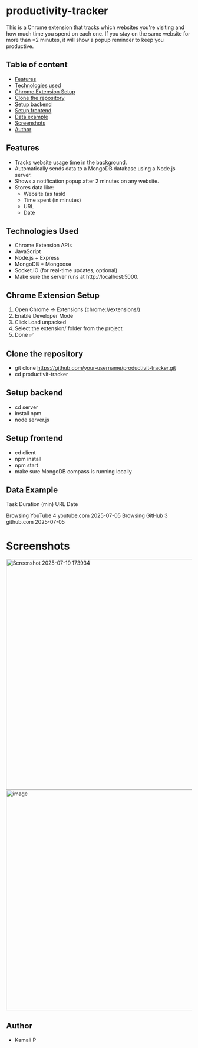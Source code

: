 # productivity-tracker
This is a Chrome extension that tracks which websites you're visiting and how much time you spend on each one. If you stay on the same website for more than *2 minutes, it will show a popup reminder to keep you productive.

## Table of content
- [Features](#features)
- [Technologies used](#technologies-used)
- [Chrome Extension Setup](#chrome-extension-setup)
- [Clone the repository](#clone-the-repository)
- [Setup backend](#setup-backend)
- [Setup frontend](#setup-frontend)
- [Data example](#data-example)
- [Screenshots](#screenshots)
- [Author](#author)
  
##  Features
- Tracks website usage time in the background.
- Automatically sends data to a MongoDB database using a Node.js server.
- Shows a notification popup after 2 minutes on any website.
- Stores data like:
  - Website (as task)
  - Time spent (in minutes)
  - URL
  - Date

## Technologies Used
- Chrome Extension APIs
- JavaScript
- Node.js + Express
- MongoDB + Mongoose
- Socket.IO (for real-time updates, optional)
- Make sure the server runs at http://localhost:5000.

## Chrome Extension Setup
1. Open Chrome → Extensions (chrome://extensions/)
2. Enable Developer Mode
3. Click Load unpacked
4. Select the extension/ folder from the project
5. Done ✅

## Clone the repository
- git clone https://github.com/your-username/productivit-tracker.git
- cd productivit-tracker

## Setup backend
- cd server
- install npm
- node server.js

## Setup frontend
- cd client
- npm install
- npm start
- make sure MongoDB compass is running locally

## Data Example

Task	Duration (min)	URL	Date

Browsing YouTube	4	youtube.com	2025-07-05
Browsing GitHub	3	github.com	2025-07-05

# Screenshots
<img width="1751" height="624" alt="Screenshot 2025-07-19 173934" src="https://github.com/user-attachments/assets/f54f63ee-4df0-47db-8077-b1774c430d86" />

<img width="1867" height="596" alt="image" src="https://github.com/user-attachments/assets/073ab40f-a425-4df9-a345-35ba84adac44" />

## Author
- Kamali P
